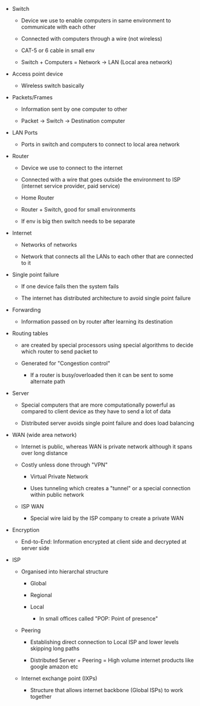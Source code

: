 - Switch 
    
    - Device we use to enable computers in same environment to communicate with each other
        
    - Connected with computers through a wire (not wireless)
        
    - CAT-5 or 6 cable in small env
        
    - Switch + Computers = Network -> LAN (Local area network)
- Access point device
    
    - Wireless switch basically
- Packets/Frames
    
    - Information sent by one computer to other
        
    - Packet -> Switch -> Destination computer
- LAN Ports
    
    - Ports in switch and computers to connect to local area network
- Router
    
    - Device we use to connect to the internet
        
    - Connected with a wire that goes outside the environment to ISP (internet service provider, paid service)
        
    - Home Router
        
    - Router + Switch, good for small environments
        
    - If env is big then switch needs to be separate
- Internet
    
	- Networks of networks
    
	- Network that connects all the LANs to each other that are connected to it
- Single point failure
    
    - If one device fails then the system fails
        
    - The internet has distributed architecture to avoid single point failure
- Forwarding
    
    - Information passed on by router after learning its destination
- Routing tables
    
    - are created by special processors using special algorithms to decide which router to send packet to
        
    - Generated for "Congestion control"
        
        - If a router is busy/overloaded then it can be sent to some alternate path
- Server
    
    - Special computers that are more computationally powerful as compared to client device as they have to send a lot of data
        
    - Distributed server avoids single point failure and does load balancing
- WAN (wide area network)
    
    - Internet is public, whereas WAN is private network although it spans over long distance
        
    - Costly unless done through "VPN"
        
        - Virtual Private Network
            
        - Uses tunneling which creates a "tunnel" or a special connection within public network
            
    - ISP WAN
        
        - Special wire laid by the ISP company to create a private WAN
- Encryption
    
    - End-to-End: Information encrypted at client side and decrypted at server side
- ISP
    
    - Organised into hierarchal structure
        
        - Global
            
        - Regional
            
        - Local
            
            - In small offices called "POP: Point of presence"
    - Peering
        
        - Establishing direct connection to Local ISP and lower levels skipping long paths
            
        - Distributed Server + Peering = High volume internet products like google amazon etc
            
    - Internet exchange point (IXPs)
        
        - Structure that allows internet backbone (Global ISPs) to work together
